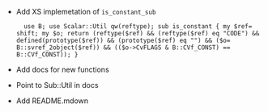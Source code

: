 - Add XS implemetation of `is_constant_sub`

        use B; use Scalar::Util qw(reftype); sub is_constant { my $ref= shift; my $o; return (reftype($ref) && (reftype($ref) eq "CODE") && defined(prototype($ref)) && (prototype($ref) eq "") && ($o= B::svref_2object($ref)) && (($o->CvFLAGS & B::CVf_CONST) == B::CVf_CONST)); }

- Add docs for new functions
- Point to Sub::Util in docs
- Add README.mdown
